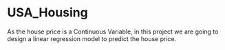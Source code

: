 # USA_Housing
As the house price is a Continuous Variable, in this project we are going to design a linear regression model to predict the house price. 
